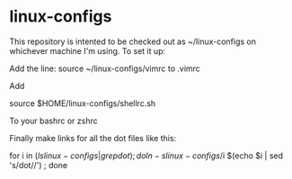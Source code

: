 # linux-configs

This repository is intented to be checked out as ~/linux-configs on whichever
machine I'm using.  To set it up:

Add the line:
source ~/linux-configs/vimrc
to .vimrc


Add

source $HOME/linux-configs/shellrc.sh

To your bashrc or zshrc

Finally make links for all the dot files like this:

for i in $(ls linux-configs | grep dot); do ln -s linux-configs/$i $(echo $i | sed 's/dot//') ; done
